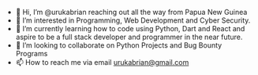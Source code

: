 - 👋 Hi, I’m @urukabrian reaching out all the way from Papua New Guinea
- 👀 I’m interested in Programming, Web Development and Cyber Security.
- 🌱 I’m currently learning how to code using Python, Dart and React and aspire to be a full stack developer and programmer in the near future.
- 💞️ I’m looking to collaborate on Python Projects and Bug Bounty Programs
- 📫 How to reach me via email urukabrian@gmail.com
